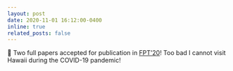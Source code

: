 ```yaml
---
layout: post
date: 2020-11-01 16:12:00-0400
inline: true
related_posts: false
---
```


📜 Two full papers accepted for publication in [FPT’20](https://www.ece.ucf.edu/FPT2020/index.html)! Too bad I cannot visit Hawaii during the COVID-19 pandemic!

